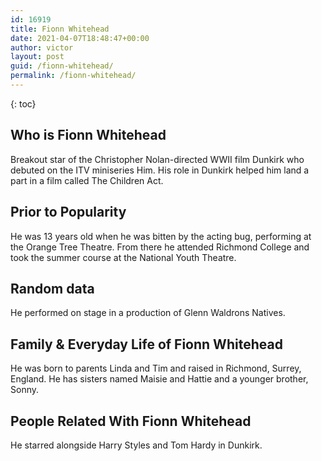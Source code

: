 ```yaml
---
id: 16919
title: Fionn Whitehead
date: 2021-04-07T18:48:47+00:00
author: victor
layout: post
guid: /fionn-whitehead/
permalink: /fionn-whitehead/
---
```



{: toc}


## Who is Fionn Whitehead



Breakout star of the Christopher Nolan-directed WWII film Dunkirk who debuted on the ITV miniseries Him. His role in Dunkirk helped him land a part in a film called The Children Act.

                
                
                
## Prior to Popularity



He was 13 years old when he was bitten by the acting bug, performing at the Orange Tree Theatre. From there he attended Richmond College and took the summer course at the National Youth Theatre.

                
                
                
## Random data



He performed on stage in a production of Glenn Waldrons Natives.

                
                
                
## Family & Everyday Life of Fionn Whitehead



He was born to parents Linda and Tim and raised in Richmond, Surrey, England. He has sisters named Maisie and Hattie and a younger brother, Sonny.

                
                
                
## People Related With Fionn Whitehead



He starred alongside Harry Styles and Tom Hardy in Dunkirk. 

                
              
            
          
          
          
